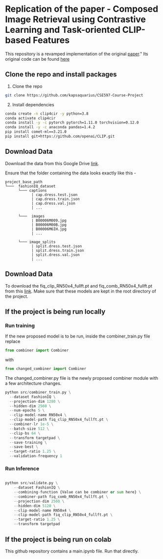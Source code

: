 # Replication of the paper - Composed Image Retrieval using Contrastive Learning and Task-oriented CLIP-based Features

This repository is a revamped implementation of the original [paper](https://arxiv.org/abs/2308.11485)."
Its original code can be found [here](https://github.com/ABaldrati/CLIP4Cir)

## Clone the repo and install packages

1. Clone the repo

```sh
git clone https://github.com/kapsaquarius/CSE597-Course-Project
```

2. Install dependencies

```sh
conda create -n clip4cir -y python=3.8
conda activate clip4cir
conda install -y -c pytorch pytorch=1.11.0 torchvision=0.12.0
conda install -y -c anaconda pandas=1.4.2
pip install comet-ml==3.21.0
pip install git+https://github.com/openai/CLIP.git
```

## Download Data

Download the data from this Google Drive [link](https://drive.google.com/drive/folders/1CYxPeMbxgmMZaBme4TjdkQJOee_YpLgX?usp=drive_link).

Ensure that the folder containing the data looks exactly like this - 

```
project_base_path
└───  fashionIQ_dataset
      └─── captions
            | cap.dress.test.json
            | cap.dress.train.json
            | cap.dress.val.json
            | ...
            
      └───  images
            | B00006M009.jpg
            | B00006M00B.jpg
            | B00006M6IH.jpg
            | ...
            
      └─── image_splits
            | split.dress.test.json
            | split.dress.train.json
            | split.dress.val.json
            | ...

```

## Download Data

To download the fiq_clip_RN50x4_fullft.pt and fiq_comb_RN50x4_fullft.pt from this [link](https://drive.google.com/drive/folders/1BPE33_XSm33Min0OaGW2Sl9rcddZ-WF-?usp=drive_link). Make sure that these models are kept in the root directory of the project.

## If the project is being run locally

### Run training

If the new proposed model is to be run, inside the combiner_train.py file replace

```python
from combiner import Combiner
```
with

```python
from changed_combiner import Combiner
```

The changed_combiner.py file is the newly proposed combiner module with a few architecture changes.

```python
python src/combiner_train.py \
  --dataset FashionIQ \
  --projection-dim 1280 \
  --hidden-dim 2560 \
  --num-epochs 5 \
  --clip-model-name RN50x4 \
  --clip-model-path fiq_clip_RN50x4_fullft.pt \
  --combiner-lr 1e-5 \
  --batch-size 512 \
  --clip-bs 64 \
  --transform targetpad \
  --save-training \
  --save-best \
  --target-ratio 1.25 \
  --validation-frequency 1
```

### Run Inference

```python

python src/validate.py \
    --dataset FashionIQ \
    --combining-function {Value can be combiner or sum here} \
    --combiner-path fiq_comb_RN50x4_fullft.pt \
    --projection-dim 2560 \
    --hidden-dim 5120 \
    --clip-model-name RN50x4 \
    --clip-model-path fiq_clip_RN50x4_fullft.pt \
    --target-ratio 1.25 \
    --transform targetpad

```

## If the project is being run on colab

This github repository contains a main.ipynb file. Run that directly.